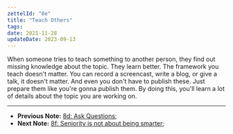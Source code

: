 ```yaml
---
zettelId: "8e"
title: "Teach Others"
tags:
date: 2021-11-28
updateDate: 2023-09-13
---
```


When someone tries to teach something to another person, they find out missing knowledge about the topic. They learn better. The framework you teach doesn't matter. You can record a screencast, write a blog, or give a talk, it doesn't matter. And even you don't have to publish these. Just prepare them like you're gonna publish them. By doing this, you'll learn a lot of details about the topic you are working on.

---

- **Previous Note:** [8d: Ask Questions](/notes/8d/);
- **Next Note:** [8f: Seniority is not about being smarter](/notes/8f/);
